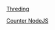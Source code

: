 [Threding](https://gist.github.com/kaushalRTJ/899ea77d8b8fdf67fb538481dd267cdd)

[Counter NodeJS](https://gist.github.com/kaushalRTJ/631dbbe71d9ce6874549fa18c59958bb)
